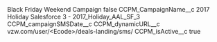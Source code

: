 <?xml version="1.0" encoding="UTF-8"?>
<CustomMetadata xmlns="http://soap.sforce.com/2006/04/metadata" xmlns:xsi="http://www.w3.org/2001/XMLSchema-instance" xmlns:xsd="http://www.w3.org/2001/XMLSchema">
    <label>Black Friday Weekend Campaign</label>
    <protected>false</protected>
    <values>
        <field>CCPM_CampaignName__c</field>
        <value xsi:type="xsd:string">2017 Holiday Salesforce 3 - 2017_Holiday_AAL_SF_3</value>
    </values>
    <values>
        <field>CCPM_campaignSMSDate__c</field>
        <value xsi:nil="true"/>
    </values>
    <values>
        <field>CCPM_dynamicURL__c</field>
        <value xsi:type="xsd:string">vzw.com/user/&lt;Ecode&gt;/deals-landing/sms/</value>
    </values>
    <values>
        <field>CCPM_isActive__c</field>
        <value xsi:type="xsd:boolean">true</value>
    </values>
</CustomMetadata>
